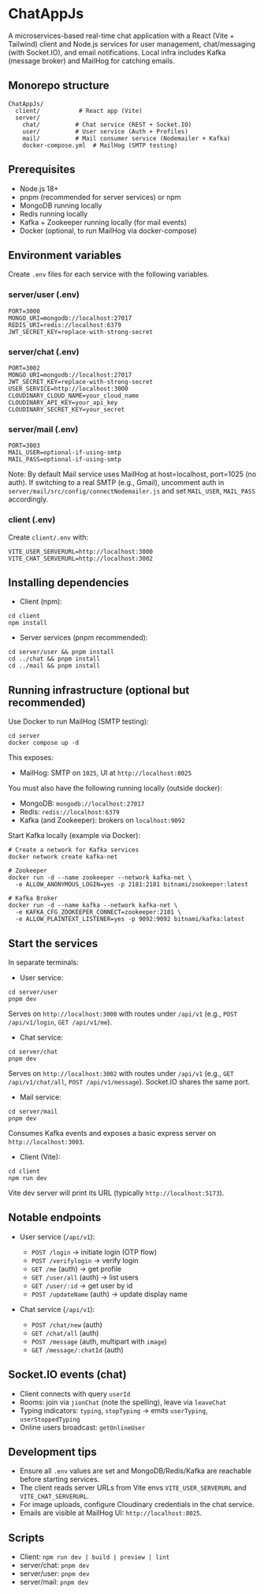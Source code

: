 # ChatAppJs

A microservices-based real-time chat application with a React (Vite + Tailwind) client and Node.js services for user management, chat/messaging (with Socket.IO), and email notifications. Local infra includes Kafka (message broker) and MailHog for catching emails.

## Monorepo structure

```
ChatAppJs/
  client/           # React app (Vite)
  server/
    chat/          # Chat service (REST + Socket.IO)
    user/          # User service (Auth + Profiles)
    mail/          # Mail consumer service (Nodemailer + Kafka)
    docker-compose.yml  # MailHog (SMTP testing)
```

## Prerequisites

- Node.js 18+
- pnpm (recommended for server services) or npm
- MongoDB running locally
- Redis running locally
- Kafka + Zookeeper running locally (for mail events)
- Docker (optional, to run MailHog via docker-compose)

## Environment variables

Create `.env` files for each service with the following variables.

### server/user (.env)

```
PORT=3000
MONGO_URI=mongodb://localhost:27017
REDIS_URI=redis://localhost:6379
JWT_SECRET_KEY=replace-with-strong-secret
```

### server/chat (.env)

```
PORT=3002
MONGO_URI=mongodb://localhost:27017
JWT_SECRET_KEY=replace-with-strong-secret
USER_SERVICE=http://localhost:3000
CLOUDINARY_CLOUD_NAME=your_cloud_name
CLOUDINARY_API_KEY=your_api_key
CLOUDINARY_SECRET_KEY=your_secret
```

### server/mail (.env)

```
PORT=3003
MAIL_USER=optional-if-using-smtp
MAIL_PASS=optional-if-using-smtp
```

Note: By default Mail service uses MailHog at host=localhost, port=1025 (no auth). If switching to a real SMTP (e.g., Gmail), uncomment auth in `server/mail/src/config/connectNodemailer.js` and set `MAIL_USER`, `MAIL_PASS` accordingly.

### client (.env)

Create `client/.env` with:

```
VITE_USER_SERVERURL=http://localhost:3000
VITE_CHAT_SERVERURL=http://localhost:3002
```

## Installing dependencies

- Client (npm):

```
cd client
npm install
```

- Server services (pnpm recommended):

```
cd server/user && pnpm install
cd ../chat && pnpm install
cd ../mail && pnpm install
```

## Running infrastructure (optional but recommended)

Use Docker to run MailHog (SMTP testing):

```
cd server
docker compose up -d
```

This exposes:

- MailHog: SMTP on `1025`, UI at `http://localhost:8025`

You must also have the following running locally (outside docker):

- MongoDB: `mongodb://localhost:27017`
- Redis: `redis://localhost:6379`
- Kafka (and Zookeeper): brokers on `localhost:9092`

Start Kafka locally (example via Docker):

```
# Create a network for Kafka services
docker network create kafka-net

# Zookeeper
docker run -d --name zookeeper --network kafka-net \
  -e ALLOW_ANONYMOUS_LOGIN=yes -p 2181:2181 bitnami/zookeeper:latest

# Kafka Broker
docker run -d --name kafka --network kafka-net \
  -e KAFKA_CFG_ZOOKEEPER_CONNECT=zookeeper:2181 \
  -e ALLOW_PLAINTEXT_LISTENER=yes -p 9092:9092 bitnami/kafka:latest
```

## Start the services

In separate terminals:

- User service:

```
cd server/user
pnpm dev
```

Serves on `http://localhost:3000` with routes under `/api/v1` (e.g., `POST /api/v1/login`, `GET /api/v1/me`).

- Chat service:

```
cd server/chat
pnpm dev
```

Serves on `http://localhost:3002` with routes under `/api/v1` (e.g., `GET /api/v1/chat/all`, `POST /api/v1/message`). Socket.IO shares the same port.

- Mail service:

```
cd server/mail
pnpm dev
```

Consumes Kafka events and exposes a basic express server on `http://localhost:3003`.

- Client (Vite):

```
cd client
npm run dev
```

Vite dev server will print its URL (typically `http://localhost:5173`).

## Notable endpoints

- User service (`/api/v1`):

  - `POST /login` → initiate login (OTP flow)
  - `POST /verifylogin` → verify login
  - `GET /me` (auth) → get profile
  - `GET /user/all` (auth) → list users
  - `GET /user/:id` → get user by id
  - `POST /updateName` (auth) → update display name

- Chat service (`/api/v1`):
  - `POST /chat/new` (auth)
  - `GET /chat/all` (auth)
  - `POST /message` (auth, multipart with `image`)
  - `GET /message/:chatId` (auth)

## Socket.IO events (chat)

- Client connects with query `userId`
- Rooms: join via `jionChat` (note the spelling), leave via `leaveChat`
- Typing indicators: `typing`, `stopTyping` → emits `userTyping`, `userStoppedTyping`
- Online users broadcast: `getOnlineUser`

## Development tips

- Ensure all `.env` values are set and MongoDB/Redis/Kafka are reachable before starting services.
- The client reads server URLs from Vite envs `VITE_USER_SERVERURL` and `VITE_CHAT_SERVERURL`.
- For image uploads, configure Cloudinary credentials in the chat service.
- Emails are visible at MailHog UI: `http://localhost:8025`.

## Scripts

- Client: `npm run dev | build | preview | lint`
- server/chat: `pnpm dev`
- server/user: `pnpm dev`
- server/mail: `pnpm dev`

